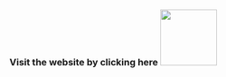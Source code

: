 
### Visit the website by clicking here [<img src="https://i.postimg.cc/mghMmCgd/pngtree-click-here-button.png" width="100px">](https://classical-marketing-solution-website.netlify.app/)
